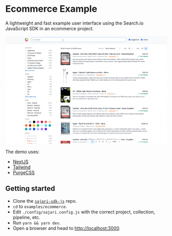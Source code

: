 # Ecommerce Example

A lightweight and fast example user interface using the Search.io JavaScript SDK in an ecommerce project.

![Video of the example in action](video.gif)

The demo uses:

- [NextJS](https://nextjs.org/)
- [Tailwind](https://tailwindcss.com/)
- [PurgeCSS](https://purgecss.com/)

## Getting started

- Clone the [`sajari-sdk-js`](https://github.com/sajari/sajari-sdk-js) repo.
- `cd` to `examples/ecommerce`.
- Edit `./config/sajari.config.js` with the correct project, collection, pipeline, etc.
- Run `yarn && yarn dev`.
- Open a browser and head to [http://localhost:3000](http://localhost:3000).
